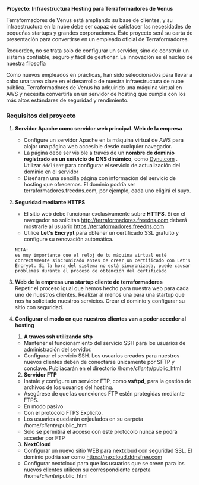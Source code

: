 
**Proyecto: Infraestructura Hosting para Terraformadores de Venus**  

Terraformadores de Venus está ampliando su base de clientes, y su infraestructura en la nube debe ser capaz de satisfacer las necesidades de pequeñas startups y grandes corporaciones. Este proyecto será su carta de presentación para convertirse en un empleado oficial de Terraformadores.  

Recuerden, no se trata solo de configurar un servidor, sino de construir un sistema confiable, seguro y fácil de gestionar. La innovación es el núcleo de nuestra filosofía

Como nuevos empleados en prácticas, han sido seleccionados para llevar a cabo una tarea clave en el desarrollo de nuestra infraestructura de nube pública. Terraformadores de Venus ha adquirido una máquina virtual en AWS y necesita convertirla en un servidor de hosting que cumpla con los más altos estándares de seguridad y rendimiento.  

### **Requisitos del proyecto**  

1. **Servidor Apache como servidor web principal. Web de la empresa**  
   - Configure un servidor Apache en la máquina virtual de AWS para alojar una página web accesible desde cualquier navegador.  
   - La página debe ser visible a través de un **nombre de dominio registrado en un servicio de DNS dinámico**, como [Dynu.com](https://www.dynu.com) . Utilizar `ddclient` para configurar el servicio de actualización del dominio en el servidor
   - Diseñaran una sencilla página con información del servicio de hosting que ofrecemos. El dominio podría ser terraformadores.freedns.com, por ejemplo, cada uno eligirá el suyo. 

2. **Seguridad mediante HTTPS**  
   - El sitio web debe funcionar exclusivamente sobre **HTTPS**.  Si en el navegador no solicitan http://terraformadores.freedns.com deberá mostrarle al usuario https://terraformadores.freedns.com
   - Utilice **Let's Encrypt** para obtener un certificado SSL gratuito y configure su renovación automática.

   ```
   NOTA:
   es muy importante que el reloj de tu máquina virtual esté correctamente sincronizado antes de crear un certificado con Let's Encrypt. Si la hora del sistema no está sincronizada, puede causar problemas durante el proceso de obtención del certificado
   ```

1. **Web de la empresa una startup cliente de terraformadores**  
Repetir el proceso igual que hemos hecho para nuestra web para cada uno de nuestros clientes. Realizar al menos una para una startup que nos ha solicitado nuestros servicios. Crear el dominio y configurar su sitio con seguridad.

1. **Configurar el modo en que nuestros clientes van a poder acceder al hosting**
   1. **A traves ssh utilizando sftp** 
   - Mantener el funcionamiento del servicio SSH para los usuarios de administración del servidor.
   - Configurar el servicio SSH. Los usuarios creados para nuestros nuevos clientes deben de conectarse únicamente por SFTP y conclave. Publiacarán en el directorio /home/*cliente*/public_html   

   2. **Servidor FTP**  
   - Instale y configure un servidor FTP, como **vsftpd**, para la gestión de archivos de los usuarios del hosting.  
   - Asegúrese de que las conexiones FTP estén protegidas mediante FTPS.  
   - En  modo pasivo 
   - Con el protocolo FTPS Explicíto. 
   - Los usuarios quedarán enjaulados en su carpeta /home/*cliente*/public_html
   - Solo se permitirá el acceso con este protocolo nunca se podrá acceder por FTP
   3. **NextCloud**
   - Configurar un nuevo sitio WEB para nextxloud con seguridad SSL. El dominio podria ser como https://nexcloud.ddnsfree.com
   - Configurar nextcloud para que los usuarios que se creen para los nuevos clientes utilicen su correspondiente carpeta /home/*cliente*/public_html
      

  
